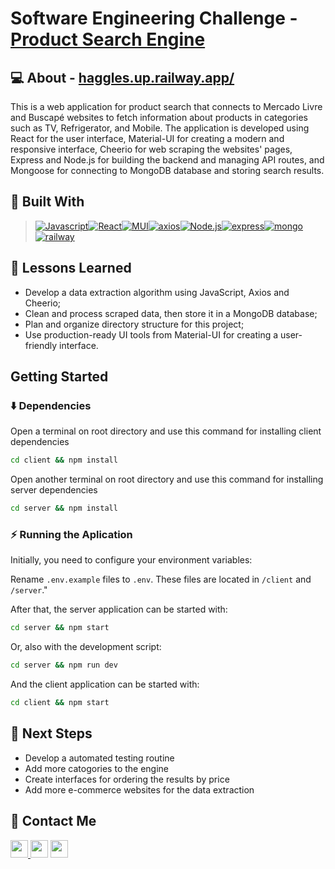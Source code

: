 # Software Engineering Challenge - [Product Search Engine](https://haggles.up.railway.app/)

## 💻 About - [haggles.up.railway.app/](https://haggles.up.railway.app/)

This is a web application for product search that connects to Mercado Livre and Buscapé websites to fetch information about products in categories such as TV, Refrigerator, and Mobile. The application is developed using React for the user interface, Material-UI for creating a modern and responsive interface, Cheerio for web scraping the websites' pages, Express and Node.js for building the backend and managing API routes, and Mongoose for connecting to MongoDB database and storing search results.

## 🚀 Built With

> [![Javascript][Javascript]][Javascript-url][![React][React.js]][React-url][![MUI][MUI]][MUI-url][![axios][axios]][axios-url][![Node.js][Node.js]][Node.js-url][![express][express]][express-url][![mongo][mongo]][mongo-url][![railway][railway]][railway-url]


## 📌 Lessons Learned

- Develop a data extraction algorithm using JavaScript, Axios and Cheerio;
- Clean and process scraped data, then store it in a MongoDB database;
- Plan and organize directory structure for this project;
- Use production-ready UI tools from Material-UI for creating a user-friendly interface.

## Getting Started

### ⬇️ Dependencies

Open a terminal on root directory and use this command for installing client dependencies

```bash
cd client && npm install
```

Open another terminal on root directory and use this command for installing server dependencies

```bash
cd server && npm install
```

### ⚡ Running the Aplication

Initially, you need to configure your environment variables:

Rename `.env.example` files to `.env`. These files are located in `/client` and `/server`."

After that, the server application can be started with:

```bash
cd server && npm start
```

Or, also with the development script:

```bash
cd server && npm run dev
```

And the client application can be started with:

```bash
cd client && npm start
```

## 🚶 Next Steps

- Develop a automated testing routine
- Add more catogories to the engine
- Create interfaces for ordering the results by price
- Add more e-commerce websites for the data extraction

## 💬 Contact Me

<div align="left" style="display: inline_block">
  <a href="https://arthur-debiasi.github.io" target="_blank">
  <img height="28rem" src="https://img.shields.io/badge/my_portfolio-3fc337?style=for-the-badge" target="_blank">
  </a>
  <a href="https://www.linkedin.com/in/arthur-debiasi" target="_blank"><img height="28rem" src="https://img.shields.io/badge/LinkedIn-0077B5?style=for-the-badge&logo=linkedin&logoColor=white"></a>
  <a href = "mailto:arthurdebiasi@hotmail.com"><img height="28rem" src="https://img.shields.io/badge/outlook-0078D4?style=for-the-badge&logo=microsoftoutlook&logoColor=white" target="_blank"></a>
</div>

[Javascript]: https://img.shields.io/badge/javascript-F7DF1E?style=for-the-badge&logo=javascript&logoColor=black
[Javascript-url]: https://developer.mozilla.org/pt-BR/docs/Web/JavaScript

[React.js]: https://img.shields.io/badge/React-20232A?style=for-the-badge&logo=react&logoColor=61DAFB
[React-url]: https://reactjs.org/

[MUI]: https://img.shields.io/badge/material_ui-007FFF?style=for-the-badge&logo=mui&logoColor=white
[MUI-url]: https://img.shields.io/badge/material_ui-007FFF?style=for-the-badge&logo=mui&logoColor=white

[axios]: https://img.shields.io/badge/axios-5A29E4?style=for-the-badge&logo=axios&logoColor=white
[axios-url]: https://axios-http.com/ptbr/docs/intro

[Node.js]: https://img.shields.io/badge/node.js-339933?style=for-the-badge&logo=node.js&logoColor=white
[Node.js-url]: https://nodejs.org/

[express]: https://img.shields.io/badge/express-000000?style=for-the-badge&logo=express&logoColor=white
[express-url]: https://expressjs.com/

[mongo]: https://img.shields.io/badge/mongodb-5A29E4?style=for-the-badge&logo=mongodb&logoColor=white
[mongo-url]: https://www.mongodb.com/

[railway]: https://img.shields.io/badge/railway-0B0D0E?style=for-the-badge&logo=railway&logoColor=white
[railway-url]: https://railway.app/
